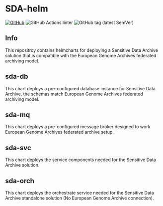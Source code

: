 # SDA-helm

[![GitHub](https://img.shields.io/github/license/neicnordic/sda-helm?style=plastic)](https://www.gnu.org/licenses/agpl-3.0)
![GitHub Actions linter](https://github.com/neicnordic/sda-helm/workflows/Helm%20linter/badge.svg)
![GitHub tag (latest SemVer)](https://img.shields.io/github/v/tag/neicnordic/sda-helm?sort=semver&style=plastic)

## Info

This repositroy contains helmcharts for deploying a Sensitive Data Archive solution that is compatible with the European Genome Archives federated archiving model.

## sda-db

This chart deploys a pre-configured database instance for Sensitive Data Archive, the schemas match European Genome Archives federated archiving model.

## sda-mq

This chart deploys a pre-configured message broker designed to work European Genome Archives federated archive setup.

## sda-svc

This chart deploys the service components needed for the Sensitive Data Archive solution.

## sda-orch

This chart deploys the orchestrate service needed for the Sensitive Data Archive standalone solution (No European Genome Archive connection).
